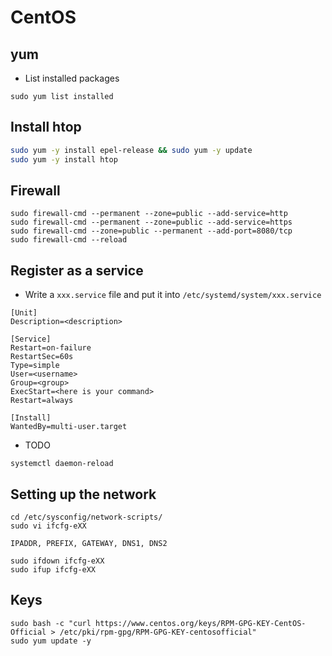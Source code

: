 # CentOS

## yum

* List installed packages
```
sudo yum list installed
```

## Install htop

```bash
sudo yum -y install epel-release && sudo yum -y update
sudo yum -y install htop
```

## Firewall

```
sudo firewall-cmd --permanent --zone=public --add-service=http
sudo firewall-cmd --permanent --zone=public --add-service=https
sudo firewall-cmd --zone=public --permanent --add-port=8080/tcp
sudo firewall-cmd --reload
```

## Register as a service

* Write a `xxx.service` file and put it into `/etc/systemd/system/xxx.service`

```
[Unit]
Description=<description>

[Service]
Restart=on-failure
RestartSec=60s
Type=simple
User=<username>
Group=<group>
ExecStart=<here is your command>
Restart=always

[Install]
WantedBy=multi-user.target
```

* TODO
```
systemctl daemon-reload
```

## Setting up the network

```
cd /etc/sysconfig/network-scripts/
sudo vi ifcfg-eXX

IPADDR, PREFIX, GATEWAY, DNS1, DNS2

sudo ifdown ifcfg-eXX
sudo ifup ifcfg-eXX
```

## Keys

```
sudo bash -c "curl https://www.centos.org/keys/RPM-GPG-KEY-CentOS-Official > /etc/pki/rpm-gpg/RPM-GPG-KEY-centosofficial"
sudo yum update -y
```

